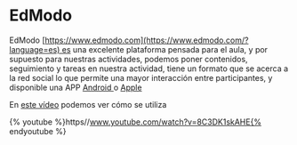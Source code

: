 # EdModo

EdModo [https://www.edmodo.com](https://www.edmodo.com/?language=es) es una excelente plataforma pensada para el aula, y por supuesto para nuestras actividades, podemos poner contenidos, seguimiento y tareas en nuestra actividad, tiene un formato que se acerca a la red social lo que permite una mayor interacción entre participantes, y disponible una APP [Android ](https://play.google.com/store/apps/details?id=com.fusionprojects.edmodo&amp;hl=es)o [Apple](https://itunes.apple.com/es/app/edmodo/id378352300?mt=8)

En [este vídeo](https://www.youtube.com/watch?v=8C3DK1skAHE) podemos ver cómo se utiliza

{% youtube %}https//www.youtube.com/watch?v=8C3DK1skAHE{% endyoutube %}

